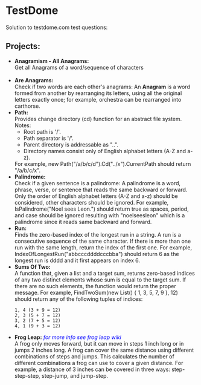 # TestDome

Solution to testdome.com test questions:

<h2>Projects:</h2>

<ul>
<li><b>Anagramism - All Anagrams:</b><br>
Get all Anagrams of a word/sequence of characters
</li><br>

<li><b>Are Anagrams:</b><br>
Check if two words are each other's anagrams: An <b>Anagram</b> is a word formed from another by rearranging its letters, using all the original letters exactly once; for example, orchestra can be rearranged into carthorse.
</li>

<li><b>Path:</b><br>
Provides change directory (cd) function for an abstract file system.
Notes:
<ul>
<li>Root path is '/'.</li>
<li>Path separator is '/'.</li>
<li>Parent directory is addressable as "..".</li>
<li>Directory names consist only of English alphabet letters (A-Z and a-z).</li>
</ul>
For example, new Path("/a/b/c/d").Cd("../x").CurrentPath should return "/a/b/c/x".
</li>

<li><b>Palindrome:</b><br> Check if a given sentence is a palindrome: A palindrome is a word, phrase, verse, or sentence that reads the same backward or forward. Only the order of English alphabet letters (A-Z and a-z) should be considered, other characters should be ignored.
For example, IsPalindrome("Noel sees Leon.") should return true as spaces, period, and case should be ignored resulting with "noelseesleon" which is a palindrome since it reads same backward and forward.
</li>

<li><b>Run:</b><br> Finds the zero-based index of the longest run in a string. A run is a consecutive sequence of the same character. If there is more than one run with the same length, return the index of the first one.
For example, IndexOfLongestRun("abbcccddddcccbba") should return 6 as the longest run is dddd and it first appears on index 6.
</li>

<li><b>Sums Of Two:</b> <br>
A function that, given a list and a target sum, returns zero-based indices of any two distinct elements 
whose sum is equal to the target sum. If there are no such elements, the function would return the proper message.
For example, FindTwoSum(new List<int>() { 1, 3, 5, 7, 9 }, 12) should return any of the following tuples of indices:

    1, 4 (3 + 9 = 12)
    2, 3 (5 + 7 = 12)
    3, 2 (7 + 5 = 12)
    4, 1 (9 + 3 = 12)
</li>

<li><b>Frog Leap:</b> <font color="#0000ff"><i>for more info see frog leap wiki</i></font><br>
A frog only moves forward, but it can move in steps 1 inch long or in jumps 2 inches long. A frog can cover the same 
distance using different combinations of steps and jumps.
This calculates the number of different combinations a frog can use to cover a given distance.
For example, a distance of 3 inches can be covered in three ways: step-step-step, step-jump, and jump-step.
</li>
</ul>

